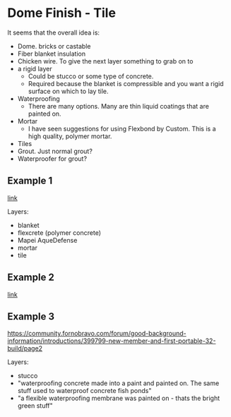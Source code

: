 
# Dome Finish - Tile

It seems that the overall idea is:

* Dome. bricks or castable
* Fiber blanket insulation
* Chicken wire. To give the next layer something to grab on to
* a rigid layer
    * Could be stucco or some type of concrete.
    * Required because the blanket is compressible and you want a rigid surface on which to lay tile.
* Waterproofing
    * There are many options. Many are thin liquid coatings that are painted on.
* Mortar
    * I have seen suggestions for using Flexbond by Custom. This is a high quality, polymer mortar.
* Tiles
* Grout. Just normal grout?
* Waterproofer for grout?

## Example 1

[link](https://community.fornobravo.com/forum/good-background-information/brick-oven-photos/407814-36-dome-build-tobermory-ontario)

Layers:

* blanket
* flexcrete (polymer concrete)
* Mapei AqueDefense
* mortar
* tile

## Example 2

[link](https://community.fornobravo.com/forum/pizza-oven-design-and-installation/design-styles-chimneys-and-finish/11570-tile-to-finish-oven-exterior)

## Example 3

https://community.fornobravo.com/forum/good-background-information/introductions/399799-new-member-and-first-portable-32-build/page2

Layers:

* stucco
* "waterproofing concrete made into a paint and painted on. The same stuff used to waterproof concrete fish ponds"
* "a flexible waterproofing membrane was painted on - thats the bright green stuff"
